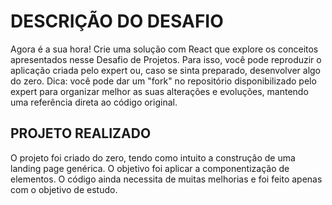# DESCRIÇÃO DO DESAFIO

Agora é a sua hora! Crie uma solução com React que 
explore os conceitos apresentados nesse Desafio de Projetos. Para isso, 
você pode reproduzir o aplicação criada pelo expert ou, caso se sinta 
preparado, desenvolver algo do zero. Dica: você pode dar um "fork" no 
repositório disponibilizado pelo expert para organizar melhor as suas 
alterações e evoluções, mantendo uma referência direta ao código 
original.



## PROJETO REALIZADO

O projeto foi criado do zero, tendo como intuito a construção de uma landing page genérica. O objetivo foi aplicar a componentização de elementos. O código ainda necessita de muitas melhorias e foi feito apenas com o objetivo de estudo.
